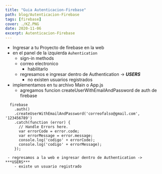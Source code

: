 ```yaml
---
title: "Guia Autenticacion-Firebase"
path: blog/Autenticacion-Firebase
tags: [firebase]
cover: ./KZ.PNG
date: 2020-11-06
excerpt: Autenticacion-Firebase
---
```


- Ingresar a tu Proyecto de firebase en la web
- en el panel de la izquierda `Auhentication`
  - sign-in methods
  - correo electronico
    - habilitarlo
  - regresamos e ingresar dentro de Authentication -> **_USERS_**
    - no existen usuarios registrados
- implementamos en tu archivo Main o App.js
  - agregamos funcion createUserWithEmailAndPassword de auth de firebase

```
  firebase
    .auth()
    .createUserWithEmailAndPassword('correofalso@gmail.com', '123456789')
    .catch(function (error) {
      // Handle Errors here.
      var errorCode = error.code;
      var errorMessage = error.message;
      console.log('codigo' + errorCode);
      console.log('codigo' + errorMessage);
    });
```

     - regresamos a la web e ingresar dentro de Authentication -> ***USERS***
        - existe un usuario registrado
